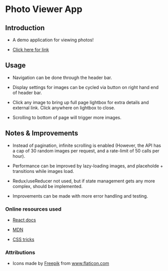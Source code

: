 # Photo Viewer App

## Introduction

- A demo application for viewing photos!

- [Click here for link](https://photo-viewer-01.netlify.app/)

## Usage

- Navigation can be done through the header bar.

- Display settings for images can be cycled via button on right hand end of header bar.

- Click any image to bring up full page lightbox for extra details and external link. Click anywhere on lightbox to close.

- Scrolling to bottom of page will trigger more images.

## Notes & Improvements

- Instead of pagination, infinite scrolling is enabled (However, the API has a cap of 30 random images per request, and a rate-limit of 50 calls per hour).

- Performance can be improved by lazy-loading images, and placeholde + transitions while images load.

- Redux/useReducer not used, but if state management gets any more complex, should be implemented.

- Improvements can be made with more error handling and testing.

### Online resources used

- [React docs](https://reactjs.org/docs/hooks-reference.html)

- [MDN](https://developer.mozilla.org/en-US/docs/Web/JavaScript/Reference/Global_Objects/Array/includes)

- [CSS tricks](https://css-tricks.com/snippets/css/a-guide-to-flexbox/)

### Attributions

- Icons made by <a href="https://www.flaticon.com/authors/freepik" title="Freepik">Freepik</a> from <a href="https://www.flaticon.com/" title="Flaticon"> www.flaticon.com</a>
